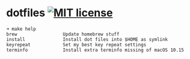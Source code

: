 # dotfiles [![MIT license](https://img.shields.io/badge/license-MIT-brightgreen.svg)](https://opensource.org/licenses/MIT)

```
➜ make help
brew                 Update homebrew stuff
install              Install dot files into $HOME as symlink
keyrepeat            Set my best key repeat settings
terminfo             Install extra terminfo missing of macOS 10.15
```
